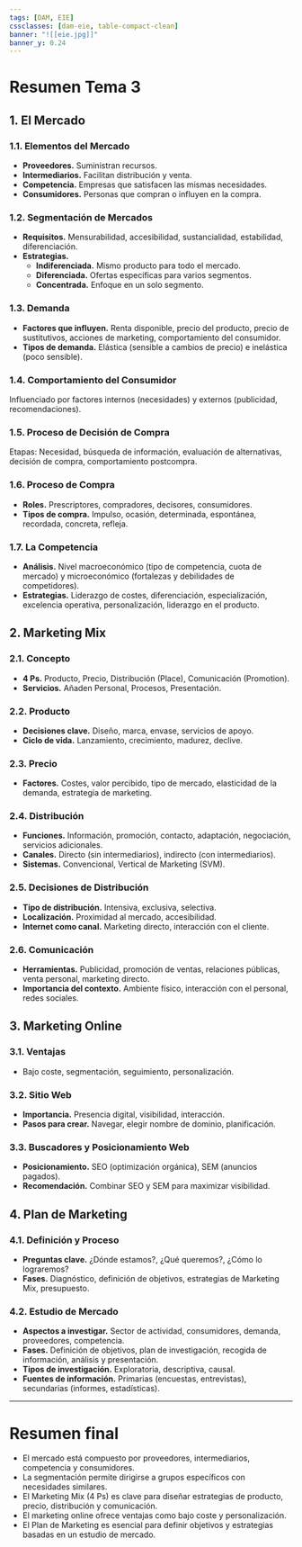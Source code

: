 ```yaml
---
tags: [DAM, EIE]
cssclasses: [dam-eie, table-compact-clean]
banner: "![[eie.jpg]]"
banner_y: 0.24
---
```


# Resumen Tema 3

## 1. El Mercado
### 1.1. **Elementos del Mercado**
- **Proveedores.** Suministran recursos.
- **Intermediarios.** Facilitan distribución y venta.
- **Competencia.** Empresas que satisfacen las mismas necesidades.
- **Consumidores.** Personas que compran o influyen en la compra.

### 1.2. **Segmentación de Mercados**
  - **Requisitos.** Mensurabilidad, accesibilidad, sustancialidad, estabilidad, diferenciación.
  - **Estrategias.**
	- **Indiferenciada.** Mismo producto para todo el mercado.
	- **Diferenciada.** Ofertas específicas para varios segmentos.
	- **Concentrada.** Enfoque en un solo segmento.

### 1.3. **Demanda**
  - **Factores que influyen.** Renta disponible, precio del producto, precio de sustitutivos, acciones de marketing, comportamiento del consumidor.
  - **Tipos de demanda.** Elástica (sensible a cambios de precio) e inelástica (poco sensible).

### 1.4. **Comportamiento del Consumidor**

Influenciado por factores internos (necesidades) y externos (publicidad, recomendaciones).

### 1.5. **Proceso de Decisión de Compra**

Etapas: Necesidad, búsqueda de información, evaluación de alternativas, decisión de compra, comportamiento postcompra.

### 1.6. **Proceso de Compra**
  - **Roles.** Prescriptores, compradores, decisores, consumidores.
  - **Tipos de compra.** Impulso, ocasión, determinada, espontánea, recordada, concreta, refleja.

### 1.7. **La Competencia**
  - **Análisis.** Nivel macroeconómico (tipo de competencia, cuota de mercado) y microeconómico (fortalezas y debilidades de competidores).
  - **Estrategias.** Liderazgo de costes, diferenciación, especialización, excelencia operativa, personalización, liderazgo en el producto.

## 2. Marketing Mix
### 2.1. **Concepto**
  - **4 Ps.** Producto, Precio, Distribución (Place), Comunicación (Promotion).
  - **Servicios.** Añaden Personal, Procesos, Presentación.

### 2.2. **Producto**
  - **Decisiones clave.** Diseño, marca, envase, servicios de apoyo.
  - **Ciclo de vida.** Lanzamiento, crecimiento, madurez, declive.

### 2.3. **Precio**
  - **Factores.** Costes, valor percibido, tipo de mercado, elasticidad de la demanda, estrategia de marketing.

### 2.4. **Distribución**
  - **Funciones.** Información, promoción, contacto, adaptación, negociación, servicios adicionales.
  - **Canales.** Directo (sin intermediarios), indirecto (con intermediarios).
  - **Sistemas.** Convencional, Vertical de Marketing (SVM).

### 2.5. **Decisiones de Distribución**
  - **Tipo de distribución.** Intensiva, exclusiva, selectiva.
  - **Localización.** Proximidad al mercado, accesibilidad.
  - **Internet como canal.** Marketing directo, interacción con el cliente.

### 2.6. **Comunicación**
  - **Herramientas.** Publicidad, promoción de ventas, relaciones públicas, venta personal, marketing directo.
  - **Importancia del contexto.** Ambiente físico, interacción con el personal, redes sociales.

## 3. Marketing Online
### 3.1. **Ventajas**
  - Bajo coste, segmentación, seguimiento, personalización.

### 3.2. **Sitio Web**
  - **Importancia.** Presencia digital, visibilidad, interacción.
  - **Pasos para crear.** Navegar, elegir nombre de dominio, planificación.

### 3.3. **Buscadores y Posicionamiento Web**
  - **Posicionamiento.** SEO (optimización orgánica), SEM (anuncios pagados).
  - **Recomendación.** Combinar SEO y SEM para maximizar visibilidad.

## 4. Plan de Marketing
### 4.1. **Definición y Proceso**
  - **Preguntas clave.** ¿Dónde estamos?, ¿Qué queremos?, ¿Cómo lo lograremos?
  - **Fases.** Diagnóstico, definición de objetivos, estrategias de Marketing Mix, presupuesto.

### 4.2. **Estudio de Mercado**
  - **Aspectos a investigar.** Sector de actividad, consumidores, demanda, proveedores, competencia.
  - **Fases.** Definición de objetivos, plan de investigación, recogida de información, análisis y presentación.
  - **Tipos de investigación.** Exploratoria, descriptiva, causal.
  - **Fuentes de información.** Primarias (encuestas, entrevistas), secundarias (informes, estadísticas).

---

# Resumen final
- El mercado está compuesto por proveedores, intermediarios, competencia y consumidores.
- La segmentación permite dirigirse a grupos específicos con necesidades similares.
- El Marketing Mix (4 Ps) es clave para diseñar estrategias de producto, precio, distribución y comunicación.
- El marketing online ofrece ventajas como bajo coste y personalización.
- El Plan de Marketing es esencial para definir objetivos y estrategias basadas en un estudio de mercado.

